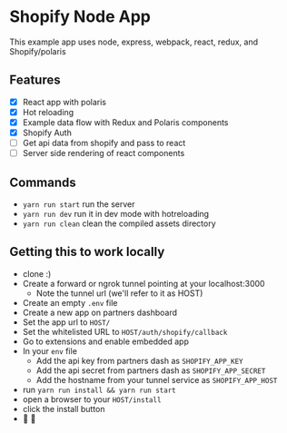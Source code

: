 # Shopify Node App

This example app uses node, express, webpack, react, redux, and Shopify/polaris

## Features
- [x] React app with polaris
- [x] Hot reloading
- [x] Example data flow with Redux and Polaris components
- [x] Shopify Auth
- [ ] Get api data from shopify and pass to react
- [ ] Server side rendering of react components

## Commands
- `yarn run start` run the server
- `yarn run dev` run it in dev mode with hotreloading
- `yarn run clean` clean the compiled assets directory

## Getting this to work locally
- clone :)
- Create a forward or ngrok tunnel pointing at your localhost:3000
  - Note the tunnel url (we'll refer to it as HOST)
- Create an empty `.env` file
- Create a new app on partners dashboard
- Set the app url to `HOST/`
- Set the whitelisted URL to `HOST/auth/shopify/callback`
- Go to extensions and enable embedded app
- In your `env` file
  - Add the api key from partners dash as `SHOPIFY_APP_KEY`
  - Add the api secret from partners dash as `SHOPIFY_APP_SECRET`
  - Add the hostname from your tunnel service as `SHOPIFY_APP_HOST`
- run `yarn run install && yarn run start`
- open a browser to your `HOST/install`
- click the install button
- 🚀 🎉
